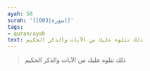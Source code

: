 ```yaml
---
ayah: 58
surah: '[[003|سورة]]'
tags:
- quran/ayah
text: ذلك نتلوه عليك من الآيات والذكر الحكيم
---
```

> ذلك نتلوه عليك من الآيات والذكر الحكيم
